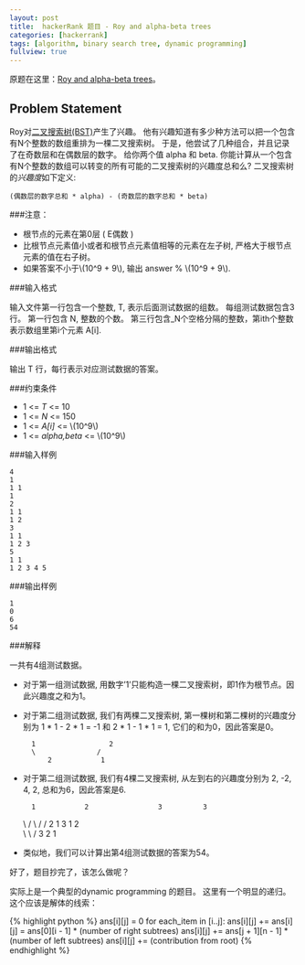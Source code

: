 ```yaml
---
layout: post
title:  hackerRank 题目 - Roy and alpha-beta trees
categories: [hackerrank]
tags: [algorithm, binary search tree, dynamic programming]
fullview: true
---
```


<script type="text/javascript" src="http://cdn.mathjax.org/mathjax/latest/MathJax.js?config=default"></script>

原题在这里：[Roy and alpha-beta trees](https://www.hackerrank.com/challenges/roy-and-alpha-beta-trees)。

## Problem Statement 

Roy对[二叉搜索树(BST)](https://en.wikipedia.org/wiki/Binary_search_tree)产生了兴趣。 他有兴趣知道有多少种方法可以把一个包含有N个整数的数组重排为一棵二叉搜索树。 于是，他尝试了几种组合，并且记录了在奇数层和在偶数层的数字。 给你两个值 alpha 和 beta. 你能计算从一个包含有N个整数的数组可以转变的所有可能的二叉搜索树的兴趣度总和么? 二叉搜索树的*兴趣度*如下定义:  
	
	(偶数层的数字总和 * alpha) - (奇数层的数字总和 * beta)


###注意：

* 根节点的元素在第0层 ( E偶数 )
* 比根节点元素值小或者和根节点元素值相等的元素在左子树, 严格大于根节点元素的值在右子树。
* 如果答案不小于\\(10^9 + 9\\), 输出 answer % \\(10^9 + 9\\).

###输入格式

输入文件第一行包含一个整数, T, 表示后面测试数据的组数。 每组测试数据包含3行。 第一行包含 N, 整数的个数。 
第三行包含_N个空格分隔的整数，第ith个整数表示数组里第i个元素 A[i].

###输出格式

输出 T 行，每行表示对应测试数据的答案。

###约束条件

* 1 <= *T* <= 10 
* 1 <= *N* <= 150 
* 1 <= *A[i]* <= \\(10^9\\)
* 1 <= *alpha,beta* <= \\(10^9\\)

###输入样例   

	4
	1
	1 1
	1
	2
	1 1
	1 2
	3
	1 1
	1 2 3
	5
	1 1
	1 2 3 4 5
	
	
###输出样例  
	
	1
	0
	6
	54
	
###解释

一共有4组测试数据。  

* 对于第一组测试数据, 用数字’1’只能构造一棵二叉搜索树，即1作为根节点。因此兴趣度之和为1。
* 对于第二组测试数据, 我们有两棵二叉搜索树, 第一棵树和第二棵树的兴趣度分别为 1 * 1 - 2 * 1 = -1 和 2 * 1 - 1 * 1 = 1, 它们的和为0，因此答案是0。

	
		1                  2 
		\               /
      		2            1
  
* 对于第二组测试数据, 我们有4棵二叉搜索树, 从左到右的兴趣度分别为 2, -2, 4, 2, 总和为6，因此答案是6.

		1            2                 3          3  
	 \          / \               /          /
 	  2        1   3             1          2       
  		\                          \        /
   		 3                          2      1
* 类似地，我们可以计算出第4组测试数据的答案为54。


好了，题目抄完了，该怎么做呢？

实际上是一个典型的dynamic programming 的题目。  这里有一个明显的递归。这个应该是解体的线索：

{% highlight python %}
ans[i][j] = 0
for each_item in [i..j]:
	ans[i][j] += ans[i][j] = ans[0][i - 1] * (number of right subtrees) 
	ans[i][j] += ans[j + 1][n - 1] * (number of left subtrees) 
	ans[i][j] += (contribution from root)
{% endhighlight %}



